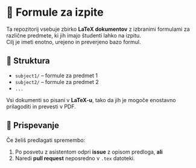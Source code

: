 # 📘 Formule za izpite

Ta repozitorij vsebuje zbirko **LaTeX dokumentov** z izbranimi formulami za različne predmete, ki jih imajo študenti lahko na izpitu.  
Cilj je imeti enotno, urejeno in preverjeno bazo formul.

## 📂 Struktura
- `subject1/` – formule za predmet 1  
- `subject2/` – formule za predmet 2  
- `...`  

Vsi dokumenti so pisani v **LaTeX-u**, tako da jih je mogoče enostavno prilagoditi in prevesti v PDF.

## 🔄 Prispevanje
Če želiš predlagati spremembo:
1. Po posvetu z asistentom odpri **issue** z opisom predloga, **ali**
2. Naredi **pull request** neposredno v `.tex` datoteki.
